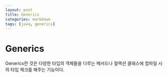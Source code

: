 ```yaml
---
layout: post
title: Generics
categories: markdown
tags: [java, generics]
---
```


# Generics

Generics란 것은 다양한 타입의 객체들을 다루는 메서드나 컬렉션 클래스에 컴파일 시의 타입 체크를 해주는 기능이다.
